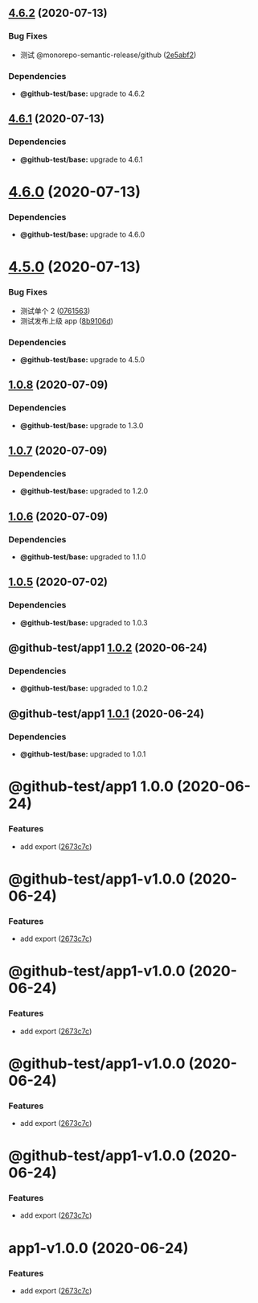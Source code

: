 ## [4.6.2](https://github.com/twinh/github-actions-test/compare/v4.6.1...v4.6.2) (2020-07-13)


### Bug Fixes

* 测试 @monorepo-semantic-release/github ([2e5abf2](https://github.com/twinh/github-actions-test/commit/2e5abf241e7969e1979d06f2263b2ce092d1018e))





### Dependencies
* **@github-test/base:** upgrade to 4.6.2

## [4.6.1](https://github.com/twinh/github-actions-test/compare/v4.6.0...v4.6.1) (2020-07-13)





### Dependencies
* **@github-test/base:** upgrade to 4.6.1

# [4.6.0](https://github.com/twinh/github-actions-test/compare/v4.5.0...v4.6.0) (2020-07-13)





### Dependencies
* **@github-test/base:** upgrade to 4.6.0

# [4.5.0](https://github.com/twinh/github-actions-test/compare/v4.4.0...v4.5.0) (2020-07-13)


### Bug Fixes

* 测试单个 2 ([0761563](https://github.com/twinh/github-actions-test/commit/07615636152acf794d6934a64bad9ce6830c4cd9))
* 测试发布上级 app ([8b9106d](https://github.com/twinh/github-actions-test/commit/8b9106d37a34d42783eee9d7d99b4e38e037c079))





### Dependencies
* **@github-test/base:** upgrade to 4.5.0

## [1.0.8](https://github.com/twinh/github-actions-test/compare/@github-test/app1@1.0.7...@github-test/app1@1.0.8) (2020-07-09)





### Dependencies
* **@github-test/base:** upgrade to 1.3.0

## [1.0.7](https://github.com/twinh/github-actions-test/compare/@github-test/app1@1.0.6...@github-test/app1@1.0.7) (2020-07-09)



### Dependencies
* **@github-test/base:** upgraded to 1.2.0

## [1.0.6](https://github.com/twinh/github-actions-test/compare/@github-test/app1@1.0.5...@github-test/app1@1.0.6) (2020-07-09)



### Dependencies
* **@github-test/base:** upgraded to 1.1.0

## [1.0.5](https://github.com/twinh/github-actions-test/compare/@github-test/app1@1.0.4...@github-test/app1@1.0.5) (2020-07-02)



### Dependencies
* **@github-test/base:** upgraded to 1.0.3

## @github-test/app1 [1.0.2](https://github.com/twinh/github-actions-test/compare/@github-test/app1@1.0.1...@github-test/app1@1.0.2) (2020-06-24)





### Dependencies

* **@github-test/base:** upgraded to 1.0.2

## @github-test/app1 [1.0.1](https://github.com/twinh/github-actions-test/compare/@github-test/app1@1.0.0...@github-test/app1@1.0.1) (2020-06-24)





### Dependencies

* **@github-test/base:** upgraded to 1.0.1

# @github-test/app1 1.0.0 (2020-06-24)


### Features

* add export ([2673c7c](https://github.com/twinh/github-actions-test/commit/2673c7c3e3fe40ea95d94b68687d17cff516c5de))

# @github-test/app1-v1.0.0 (2020-06-24)


### Features

* add export ([2673c7c](https://github.com/twinh/github-actions-test/commit/2673c7c3e3fe40ea95d94b68687d17cff516c5de))

# @github-test/app1-v1.0.0 (2020-06-24)


### Features

* add export ([2673c7c](https://github.com/twinh/github-actions-test/commit/2673c7c3e3fe40ea95d94b68687d17cff516c5de))

# @github-test/app1-v1.0.0 (2020-06-24)


### Features

* add export ([2673c7c](https://github.com/twinh/github-actions-test/commit/2673c7c3e3fe40ea95d94b68687d17cff516c5de))

# @github-test/app1-v1.0.0 (2020-06-24)


### Features

* add export ([2673c7c](https://github.com/twinh/github-actions-test/commit/2673c7c3e3fe40ea95d94b68687d17cff516c5de))

# app1-v1.0.0 (2020-06-24)


### Features

* add export ([2673c7c](https://github.com/twinh/github-actions-test/commit/2673c7c3e3fe40ea95d94b68687d17cff516c5de))
